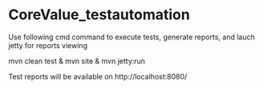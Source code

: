 # CoreValue_testautomation

Use following cmd command to execute tests, generate reports, and lauch jetty for reports viewing

mvn clean test & mvn site & mvn jetty:run

Test reports will be available on http://localhost:8080/
